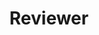 ---
title: "Reviewer"
excerpt: "Robotics and Computer-Integrated Manufacturing, Thin-Walled Structures, 
Optimization and Engineering, Scientific Report,CSIAM Transactions on Applied Mathematics,
Journal of Manufacturing Processes, 高校应用数学学报,
Advances in Engineering Software, Expert Systems With Applications, 
CGI, SMI, CAD&Graphics, SIGGRAPH/Asia, TOG, TVCG, Computer & Graphics, 
The Visual Computer, CAD, CAGD, Graphical Models, 软件学报,
计算机辅助设计与图形学学报, CGF, Communications in Mathematics and Statistics, 
SMO, CMAME, Materials&Deisgn, Additive Manufacturing, Engineering Structures..."
---